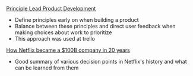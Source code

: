 [Principle Lead Product Development](https://medium.com/make-better-software/principle-led-product-development-4abe89b9271b)

- Define principles early on when building a product
- Balance between these principles and direct user feedback when making choices about work to prioritize 
- This approach was used at trello



[How Netflix became a $100B company in 20 years](https://producthabits.com/how-netflix-became-a-100-billion-company-in-20-years/)

- Good summary of various decision points in Netflix's history and what can be learned from them